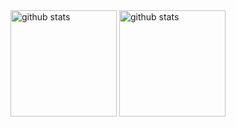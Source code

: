 <div align="left"> 
    <img alt="github stats" height="170px" src="asd-one-delta.vercel.app/api?username=0xF3546&theme=vue-dark&show_icons=true&hide_border=false&count_private=true" />
  <img alt="github stats" height="170px" src="https://github-readme-stats.vercel.app/api/top-langs/?username=0xF3546&theme=vue-dark&layout=compact" />
</div>
